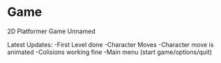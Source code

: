 # Game

2D Platformer Game
Unnamed 


Latest Updates:
-First Level done
-Character Moves
-Character move is animated
-Colisions working fine
-Main menu (start game/options/quit)
